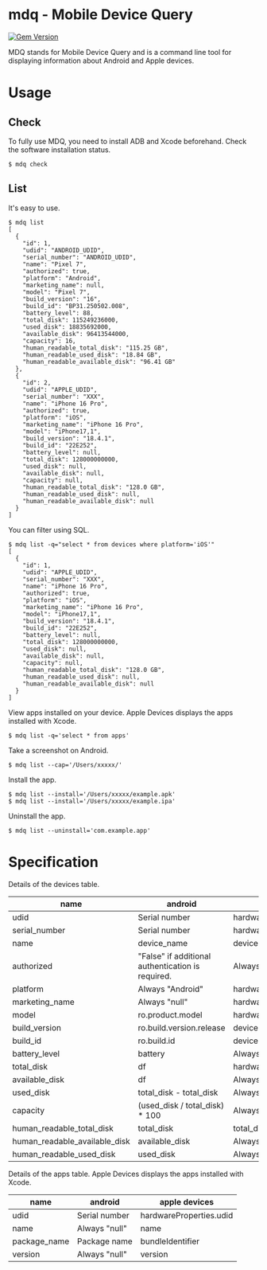 

# mdq - Mobile Device Query

[![Gem Version](https://badge.fury.io/rb/mdq.svg)](https://badge.fury.io/rb/mdq)

MDQ stands for Mobile Device Query and is a command line tool for displaying information about Android and Apple devices.  

# Usage

## Check

To fully use MDQ, you need to install ADB and Xcode beforehand.
Check the software installation status.

```
$ mdq check
```

## List

It's easy to use.

```
$ mdq list
[
  {
    "id": 1,
    "udid": "ANDROID_UDID",
    "serial_number": "ANDROID_UDID",
    "name": "Pixel 7",
    "authorized": true,
    "platform": "Android",
    "marketing_name": null,
    "model": "Pixel 7",
    "build_version": "16",
    "build_id": "BP31.250502.008",
    "battery_level": 88,
    "total_disk": 115249236000,
    "used_disk": 18835692000,
    "available_disk": 96413544000,
    "capacity": 16,
    "human_readable_total_disk": "115.25 GB",
    "human_readable_used_disk": "18.84 GB",
    "human_readable_available_disk": "96.41 GB"
  },
  {
    "id": 2,
    "udid": "APPLE_UDID",
    "serial_number": "XXX",
    "name": "iPhone 16 Pro",
    "authorized": true,
    "platform": "iOS",
    "marketing_name": "iPhone 16 Pro",
    "model": "iPhone17,1",
    "build_version": "18.4.1",
    "build_id": "22E252",
    "battery_level": null,
    "total_disk": 128000000000,
    "used_disk": null,
    "available_disk": null,
    "capacity": null,
    "human_readable_total_disk": "128.0 GB",
    "human_readable_used_disk": null,
    "human_readable_available_disk": null
  }
]
```

You can filter using SQL.

```
$ mdq list -q="select * from devices where platform='iOS'"
[
  {
    "id": 1,
    "udid": "APPLE_UDID",
    "serial_number": "XXX",
    "name": "iPhone 16 Pro",
    "authorized": true,
    "platform": "iOS",
    "marketing_name": "iPhone 16 Pro",
    "model": "iPhone17,1",
    "build_version": "18.4.1",
    "build_id": "22E252",
    "battery_level": null,
    "total_disk": 128000000000,
    "used_disk": null,
    "available_disk": null,
    "capacity": null,
    "human_readable_total_disk": "128.0 GB",
    "human_readable_used_disk": null,
    "human_readable_available_disk": null
  }
]
```

View apps installed on your device.
Apple Devices displays the apps installed with Xcode.

```
$ mdq list -q='select * from apps'
```

Take a screenshot on Android.

```
$ mdq list --cap='/Users/xxxxx/'
```

Install the app.

```
$ mdq list --install='/Users/xxxxx/example.apk'
$ mdq list --install='/Users/xxxxx/example.ipa'
```

Uninstall the app.

```
$ mdq list --uninstall='com.example.app'
```



# Specification

Details of the devices table.

| name | android | apple devices |
| -- | -- | -- |
| udid | Serial number | hardwareProperties.udid |
| serial_number | Serial number | hardwareProperties.serialNumber |
| name | device_name | deviceProperties.name | 
| authorized | "False" if additional authentication is required. | Always "True" |
| platform | Always "Android" | hardwareProperties.platform |
| marketing_name | Always "null" | hardwareProperties.marketingName |
| model | ro.product.model | hardwareProperties.productType |
| build_version | ro.build.version.release | deviceProperties.osVersionNumber |
| build_id | ro.build.id | deviceProperties.osBuildUpdate | 
| battery_level | battery | Always "null" |
| total_disk | df | hardwareProperties.internalStorageCapacity |
| available_disk | df | Always "null" |
| used_disk | total_disk - total_disk | Always "null" |
| capacity | (used_disk / total_disk) * 100 | Always "null" |
| human_readable_total_disk | total_disk | total_disk |
| human_readable_available_disk | available_disk | Always "null" |
| human_readable_used_disk | used_disk | Always "null" |

Details of the apps table.
Apple Devices displays the apps installed with Xcode.

| name | android | apple devices |
| -- | -- | -- |
| udid | Serial number | hardwareProperties.udid |
| name | Always "null" | name |
| package_name | Package name | bundleIdentifier |
| version | Always "null" | version |